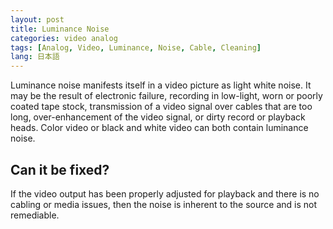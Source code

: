 ```yaml
---
layout: post
title: Luminance Noise
categories: video analog
tags: [Analog, Video, Luminance, Noise, Cable, Cleaning]
lang: 日本語
---
```


Luminance noise manifests itself in a video picture as light white noise. It may be the result of electronic failure, recording in low-light, worn or poorly coated tape stock, transmission of a video signal over cables that are too long, over-enhancement of the video signal, or dirty record or playback heads. Color video or black and white video can both contain luminance noise.

## Can it be fixed?

If the video output has been properly adjusted for playback and there is no cabling or media issues, then the noise is inherent to the source and is not remediable.
